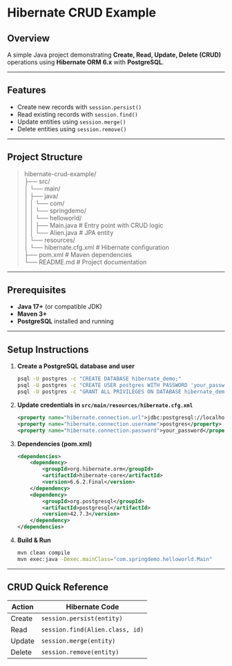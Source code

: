 # Hibernate CRUD Example

## Overview
A simple Java project demonstrating **Create, Read, Update, Delete (CRUD)** operations using **Hibernate ORM 6.x** with **PostgreSQL**.

---

## Features
* Create new records with `session.persist()`
* Read existing records with `session.find()`
* Update entities using `session.merge()`
* Delete entities using `session.remove()`

---

## Project Structure
> hibernate-crud-example/  
> ├── src/  
> │   └── main/  
> │       ├── java/  
> │       │   └── com/  
> │       │       └── springdemo/  
> │       │           └── helloworld/  
> │       │               ├── Main.java      # Entry point with CRUD logic  
> │       │               └── Alien.java     # JPA entity  
> │       └── resources/  
> │           └── hibernate.cfg.xml          # Hibernate configuration  
> ├── pom.xml                                # Maven dependencies  
> └── README.md                              # Project documentation  

---

## Prerequisites
* **Java 17+** (or compatible JDK)  
* **Maven 3+**  
* **PostgreSQL** installed and running

---

## Setup Instructions
1. **Create a PostgreSQL database and user**
    ```bash
    psql -U postgres -c "CREATE DATABASE hibernate_demo;"
    psql -U postgres -c "CREATE USER postgres WITH PASSWORD 'your_password';"
    psql -U postgres -c "GRANT ALL PRIVILEGES ON DATABASE hibernate_demo TO postgres;"
    ```

2. **Update credentials in `src/main/resources/hibernate.cfg.xml`**
    ```xml
    <property name="hibernate.connection.url">jdbc:postgresql://localhost:5432/hibernate_demo</property>
    <property name="hibernate.connection.username">postgres</property>
    <property name="hibernate.connection.password">your_password</property>
    ```

3. **Dependencies (pom.xml)**
    ```xml
    <dependencies>
        <dependency>
            <groupId>org.hibernate.orm</groupId>
            <artifactId>hibernate-core</artifactId>
            <version>6.6.2.Final</version>
        </dependency>
        <dependency>
            <groupId>org.postgresql</groupId>
            <artifactId>postgresql</artifactId>
            <version>42.7.3</version>
        </dependency>
    </dependencies>
    ```

4. **Build & Run**
    ```bash
    mvn clean compile
    mvn exec:java -Dexec.mainClass="com.springdemo.helloworld.Main"
    ```

---

## CRUD Quick Reference

| Action  | Hibernate Code                  |
|-------- |---------------------------------|
| Create  | `session.persist(entity)`       |
| Read    | `session.find(Alien.class, id)` |
| Update  | `session.merge(entity)`         |
| Delete  | `session.remove(entity)`        |
